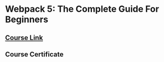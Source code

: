 # Webpack 5: The Complete Guide For Beginners

## [Course Link](https://www.udemy.com/course/webpack-from-beginner-to-advanced/)

## Course Certificate
